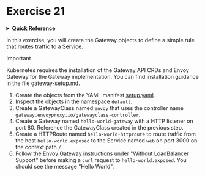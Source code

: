 # Exercise 21

<details>
<summary><b>Quick Reference</b></summary>
<p>

* Namespace: `default`<br>
* Documentation: [Gateway API](https://gateway-api.sigs.k8s.io/), [Envoy Gateway](https://gateway-api.sigs.k8s.io/implementations/#envoy-gateway)

</p>
</details>

In this exercise, you will create the Gateway objects to define a simple rule that routes traffic to a Service.

> [!IMPORTANT]
> Kubernetes requires the installation of the Gateway API CRDs and Envoy Gateway for the Gateway implementation. You can find installation guidance in the file [gateway-setup.md](./gateway-setup.md).

1. Create the objects from the YAML manifest [setup.yaml](./setup.yaml).
2. Inspect the objects in the namespace `default`.
3. Create a GatewayClass named `envoy` that uses the controller name `gateway.envoyproxy.io/gatewayclass-controller`.
4. Create a Gateway named `hello-world-gateway` with a HTTP listener on port 80. Reference the GatewayClass created in the previous step.
5. Create a HTTPRoute named `hello-world-httproute` to route traffic from the host `hello-world.exposed` to the Service named `web` on port 3000 on the context path `/`.
6. Follow the [Envoy Gateway instructions](https://gateway.envoyproxy.io/docs/tasks/quickstart/#testing-the-configuration) under "Without LoadBalancer Support" before making a `curl` request to `hello-world.exposed`. You should see the message "Hello World".